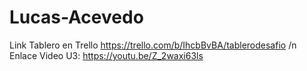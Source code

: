 # Lucas-Acevedo
Link Tablero en Trello https://trello.com/b/IhcbBvBA/tablerodesafio
/n
Enlace Video U3: https://youtu.be/Z_2waxi63ls
